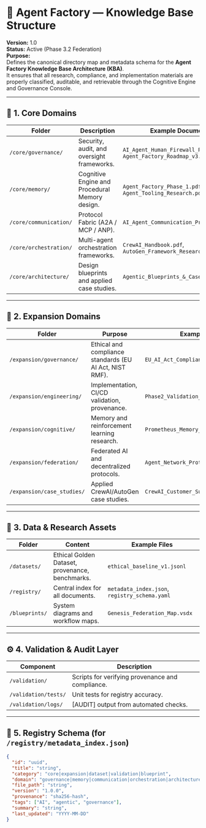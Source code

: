 # 🧭 Agent Factory — Knowledge Base Structure

**Version:** 1.0  
**Status:** Active (Phase 3.2 Federation)  
**Purpose:**  
Defines the canonical directory map and metadata schema for the **Agent Factory Knowledge Base Architecture (KBA)**.  
It ensures that all research, compliance, and implementation materials are properly classified, auditable, and retrievable through the Cognitive Engine and Governance Console.

---

## 📂 1. Core Domains

| Folder | Description | Example Documents |
|---------|--------------|------------------|
| `/core/governance/` | Security, audit, and oversight frameworks. | `AI_Agent_Human_Firewall_Protocol.pdf`, `Agent_Factory_Roadmap_v3.2.pdf` |
| `/core/memory/` | Cognitive Engine and Procedural Memory design. | `Agent_Factory_Phase_1.pdf`, `Agent_Tooling_Research.pdf` |
| `/core/communication/` | Protocol Fabric (A2A / MCP / ANP). | `AI_Agent_Communication_Protocols.pdf` |
| `/core/orchestration/` | Multi-agent orchestration frameworks. | `CrewAI_Handbook.pdf`, `AutoGen_Framework_Research.pdf` |
| `/core/architecture/` | Design blueprints and applied case studies. | `Agentic_Blueprints_&_Case_Studies.pdf` |

---

## 🧱 2. Expansion Domains

| Folder | Purpose | Example Inputs |
|---------|----------|----------------|
| `/expansion/governance/` | Ethical and compliance standards (EU AI Act, NIST RMF). | `EU_AI_Act_Compliance.pdf` |
| `/expansion/engineering/` | Implementation, CI/CD validation, provenance. | `Phase2_Validation_Spec.md` |
| `/expansion/cognitive/` | Memory and reinforcement learning research. | `Prometheus_Memory_Experiments.md` |
| `/expansion/federation/` | Federated AI and decentralized protocols. | `Agent_Network_Protocol.pdf` |
| `/expansion/case_studies/` | Applied CrewAI/AutoGen case studies. | `CrewAI_Customer_Support_CaseStudy.pdf` |

---

## 🧬 3. Data & Research Assets

| Folder | Content | Example Files |
|---------|----------|---------------|
| `/datasets/` | Ethical Golden Dataset, provenance, benchmarks. | `ethical_baseline_v1.jsonl` |
| `/registry/` | Central index for all documents. | `metadata_index.json`, `registry_schema.yaml` |
| `/blueprints/` | System diagrams and workflow maps. | `Genesis_Federation_Map.vsdx` |

---

## ⚙️ 4. Validation & Audit Layer

| Component | Description |
|------------|-------------|
| `/validation/` | Scripts for verifying provenance and compliance. |
| `/validation/tests/` | Unit tests for registry accuracy. |
| `/validation/logs/` | [AUDIT] output from automated checks. |

---

## 🧠 5. Registry Schema (for `/registry/metadata_index.json`)

```json
{
  "id": "uuid",
  "title": "string",
  "category": "core|expansion|dataset|validation|blueprint",
  "domain": "governance|memory|communication|orchestration|architecture|ethics|engineering|cognitive|federation|case_study",
  "file_path": "string",
  "version": "1.0.0",
  "provenance": "sha256-hash",
  "tags": ["AI", "agentic", "governance"],
  "summary": "string",
  "last_updated": "YYYY-MM-DD"
}
```
